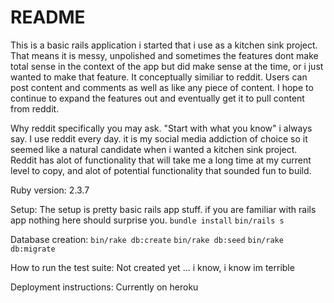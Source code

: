 # README
This is a basic rails application i started that i use as a kitchen sink project. That means it is messy, unpolished and sometimes the features dont make total sense in the context of the app but did make sense at the time, or i just wanted to make that feature. It conceptually similiar to reddit. Users can post content and comments as well as like any piece of content. I hope to continue to expand the features out and eventually get it to pull content from reddit. 

Why reddit specifically you may ask. "Start with what you know" i always say. I use reddit every day. it is my social media addiction of choice so it seemed like a natural candidate when i wanted a kitchen sink project. Reddit has alot of functionality that will take me a long time at my current level to copy, and alot of potential functionality that sounded fun to build.

Ruby version: 2.3.7

Setup:
The setup is pretty basic rails app stuff. if you are familiar with rails app nothing here should surprise you.
`bundle install`
`bin/rails s`

Database creation:
`bin/rake db:create`
`bin/rake db:seed`
`bin/rake db:migrate`

How to run the test suite:
Not created yet ... i know, i know im terrible

Deployment instructions:
Currently on heroku
